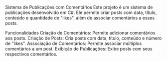 Sistema de Publicações com Comentários
Este projeto é um sistema de publicações desenvolvido em C#. Ele permite criar posts com data, título, conteúdo e quantidade de "likes", além de associar comentários a esses posts.

Funcionalidades
Criação de Comentários: Permite adicionar comentários aos posts.
Criação de Posts: Cria posts com data, título, conteúdo e número de "likes".
Associação de Comentários: Permite associar múltiplos comentários a um post.
Exibição de Publicações: Exibe posts com seus respectivos comentários.
